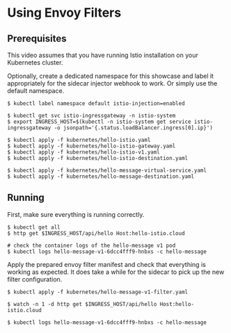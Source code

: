 # Using Envoy Filters

## Prerequisites

This video assumes that you have running Istio installation on your Kubernetes cluster.

Optionally, create a dedicated namespace for this showcase and label it appropriately for the sidecar injector webhook to work. Or simply use the default namespace.

```
$ kubectl label namespace default istio-injection=enabled

$ kubectl get svc istio-ingressgateway -n istio-system
$ export INGRESS_HOST=$(kubectl -n istio-system get service istio-ingressgateway -o jsonpath='{.status.loadBalancer.ingress[0].ip}')

$ kubectl apply -f kubernetes/hello-istio.yaml
$ kubectl apply -f kubernetes/hello-istio-gateway.yaml
$ kubectl apply -f kubernetes/hello-istio-v1.yaml
$ kubectl apply -f kubernetes/hello-istio-destination.yaml

$ kubectl apply -f kubernetes/hello-message-virtual-service.yaml
$ kubectl apply -f kubernetes/hello-message-destination.yaml
```

## Running

First, make sure everything is running correctly.

```
$ kubectl get all
$ http get $INGRESS_HOST/api/hello Host:hello-istio.cloud

# check the container logs of the hello-message v1 pod
$ kubectl logs hello-message-v1-6dcc4fff9-hnbxs -c hello-message
```

Apply the prepared envoy filter manifest and check that everything is working as expected. It does take a while for the sidecar to pick up the new filter configuration.

```
$ kubectl apply -f kubernetes/hello-message-v1-filter.yaml

$ watch -n 1 -d http get $INGRESS_HOST/api/hello Host:hello-istio.cloud

$ kubectl logs hello-message-v1-6dcc4fff9-hnbxs -c hello-message
```
